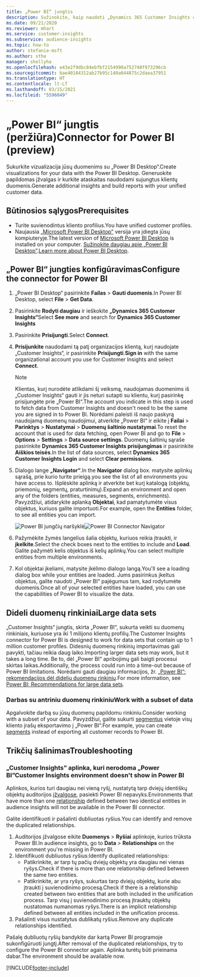 ```yaml
---
title: „Power BI“ jungtis
description: Sužinokite, kaip naudoti „Dynamics 365 Customer Insights connector“ programoje „Power BI“.
ms.date: 09/21/2020
ms.reviewer: mhart
ms.service: customer-insights
ms.subservice: audience-insights
ms.topic: how-to
author: stefanie-msft
ms.author: sthe
manager: shellyha
ms.openlocfilehash: e43e2f9dbc84ebfbf2154990a752740f973296cb
ms.sourcegitcommit: bae40184312ab27b95c140a044875c2daea37951
ms.translationtype: HT
ms.contentlocale: lt-LT
ms.lasthandoff: 03/15/2021
ms.locfileid: "5596049"
---
```

# <a name="connector-for-power-bi-preview"></a><span data-ttu-id="eabbb-103">„Power BI“ jungtis (peržiūra)</span><span class="sxs-lookup"><span data-stu-id="eabbb-103">Connector for Power BI (preview)</span></span>

<span data-ttu-id="eabbb-104">Sukurkite vizualizacija jūsų duomenims su „Power BI Desktop“.</span><span class="sxs-lookup"><span data-stu-id="eabbb-104">Create visualizations for your data with the Power BI Desktop.</span></span> <span data-ttu-id="eabbb-105">Generuokite papildomas įžvalgas ir kurkite ataskaitas naudodami sujungtus klientų duomenis.</span><span class="sxs-lookup"><span data-stu-id="eabbb-105">Generate additional insights and build reports with your unified customer data.</span></span>

## <a name="prerequisites"></a><span data-ttu-id="eabbb-106">Būtinosios sąlygos</span><span class="sxs-lookup"><span data-stu-id="eabbb-106">Prerequisites</span></span>

- <span data-ttu-id="eabbb-107">Turite suvienodintus kliento profilius.</span><span class="sxs-lookup"><span data-stu-id="eabbb-107">You have unified customer profiles.</span></span>
- <span data-ttu-id="eabbb-108">Naujausia [„Microsoft Power BI Desktop”](https://powerbi.microsoft.com/desktop/) versija yra įdiegta jūsų kompiuteryje.</span><span class="sxs-lookup"><span data-stu-id="eabbb-108">The latest version of [Microsoft Power BI Desktop](https://powerbi.microsoft.com/desktop/) is installed on your computer.</span></span> <span data-ttu-id="eabbb-109">[Sužinokite daugiau apie „Power BI Desktop”](/power-bi/desktop-what-is-desktop).</span><span class="sxs-lookup"><span data-stu-id="eabbb-109">[Learn more about Power BI Desktop](/power-bi/desktop-what-is-desktop).</span></span>

## <a name="configure-the-connector-for-power-bi"></a><span data-ttu-id="eabbb-110">„Power BI“ jungties konfigūravimas</span><span class="sxs-lookup"><span data-stu-id="eabbb-110">Configure the connector for Power BI</span></span>

1. <span data-ttu-id="eabbb-111">„Power BI Desktop“ pasirinkite **Failas** > **Gauti duomenis**.</span><span class="sxs-lookup"><span data-stu-id="eabbb-111">In Power BI Desktop, select **File** > **Get Data**.</span></span>

1. <span data-ttu-id="eabbb-112">Pasirinkite **Rodyti daugiau** ir ieškokite **„Dynamics 365 Customer Insights“**</span><span class="sxs-lookup"><span data-stu-id="eabbb-112">Select **See more** and search for **Dynamics 365 Customer Insights**</span></span>

1. <span data-ttu-id="eabbb-113">Pasirinkite **Prisijungti**.</span><span class="sxs-lookup"><span data-stu-id="eabbb-113">Select **Connect**.</span></span>

1. <span data-ttu-id="eabbb-114">**Prisijunkite** naudodami tą patį organizacijos klientą, kurį naudojate „Customer Insights“, ir pasirinkite **Prisijungti**.</span><span class="sxs-lookup"><span data-stu-id="eabbb-114">**Sign in** with the same organizational account you use for Customer Insights and select **Connect**.</span></span>
   > [!NOTE]
   > <span data-ttu-id="eabbb-115">Klientas, kurį nurodėte atlikdami šį veiksmą, naudojamas duomenims iš „Customer Insights“ gauti ir jis neturi sutapti su klientu, kurį pasirinkę prisijungėte prie „Power BI“.</span><span class="sxs-lookup"><span data-stu-id="eabbb-115">The account you indicate in this step is used to fetch data from Customer Insights and doesn't need to be the same you are signed in to Power BI.</span></span> <span data-ttu-id="eabbb-116">Norėdami paleisti iš naujo paskyrą naudojamą duomenų naudojimui, atverkite „Power BI“ ir eikite į **Failai** > **Parinktys** > **Nustatymai** > **Duomenų šaltinio nustatymai**.</span><span class="sxs-lookup"><span data-stu-id="eabbb-116">To reset the account that is used for data fetching, open Power BI and go to **File** > **Options** > **Settings** > **Data source settings**.</span></span> <span data-ttu-id="eabbb-117">Duomenų šaltinių sąraše pasirinkite **Dynamics 365 Customer Insights prisijungimas** ir pasirinkite **Aiškios teisės**.</span><span class="sxs-lookup"><span data-stu-id="eabbb-117">In the list of data sources, select **Dynamics 365 Customer Insights Login** and select **Clear permissions**.</span></span>  

1. <span data-ttu-id="eabbb-118">Dialogo lange **„Navigator“**.</span><span class="sxs-lookup"><span data-stu-id="eabbb-118">In the **Navigator** dialog box.</span></span> <span data-ttu-id="eabbb-119">matysite aplinkų sąrašą, prie kurio turite prieigą.</span><span class="sxs-lookup"><span data-stu-id="eabbb-119">you see the list of all environments you have access to.</span></span> <span data-ttu-id="eabbb-120">Išplėskite aplinką ir atverkite bet kurį katalogą (objektų, priemonių, segmentų, praturtinimų).</span><span class="sxs-lookup"><span data-stu-id="eabbb-120">Expand an environment and open any of the folders (entities, measures, segments, enrichments).</span></span> <span data-ttu-id="eabbb-121">Pavyzdžiui, atidarykite aplanką **Objektai**, kad pamatytumėte visus objektus, kuriuos galite importuoti.</span><span class="sxs-lookup"><span data-stu-id="eabbb-121">For example, open the **Entities** folder, to see all entities you can import.</span></span>

   <span data-ttu-id="eabbb-122">![Power BI jungčių naršyklė](media/power-bi-navigator.png "„Power BI“ jungčių naršyklė")</span><span class="sxs-lookup"><span data-stu-id="eabbb-122">![Power BI Connector Navigator](media/power-bi-navigator.png "Power BI Connector Navigator")</span></span>

1. <span data-ttu-id="eabbb-123">Pažymėkite žymės langelius šalia objektų, kuriuos reikia įtraukti, ir **įkelkite**.</span><span class="sxs-lookup"><span data-stu-id="eabbb-123">Select the check boxes next to the entities to include and **Load**.</span></span> <span data-ttu-id="eabbb-124">Galite pažymėti kelis objektus iš kelių aplinkų.</span><span class="sxs-lookup"><span data-stu-id="eabbb-124">You can select multiple entities from multiple environments.</span></span>

1. <span data-ttu-id="eabbb-125">Kol objektai įkeliami, matysite įkėlimo dialogo langą.</span><span class="sxs-lookup"><span data-stu-id="eabbb-125">You'll see a loading dialog box while your entities are loaded.</span></span> <span data-ttu-id="eabbb-126">Jums pasirinkus įkeltus objektus, galite naudoti „Power BI“ pajėgumus tam, kad rodytumėte duomenis.</span><span class="sxs-lookup"><span data-stu-id="eabbb-126">Once all of your selected entities have loaded, you can use the capabilities of Power BI to visualize the data.</span></span>

## <a name="large-data-sets"></a><span data-ttu-id="eabbb-127">Dideli duomenų rinkiniai</span><span class="sxs-lookup"><span data-stu-id="eabbb-127">Large data sets</span></span>

<span data-ttu-id="eabbb-128">„Customer Insights“ jungtis, skirta „Power BI“, sukurta veikti su duomenų rinkiniais, kuriuose yra iki 1 milijono klientų profilių.</span><span class="sxs-lookup"><span data-stu-id="eabbb-128">The Customer Insights connector for Power BI is designed to work for data sets that contain up to 1 million customer profiles.</span></span> <span data-ttu-id="eabbb-129">Didesnių duomenų rinkinių importavimas gali pavykti, tačiau reikia daug laiko.</span><span class="sxs-lookup"><span data-stu-id="eabbb-129">Importing larger data sets may work, but it takes a long time.</span></span> <span data-ttu-id="eabbb-130">Be to, dėl „Power BI“ apribojimų gali baigti procesui skirtas laikas.</span><span class="sxs-lookup"><span data-stu-id="eabbb-130">Additionally, the process could run into a time-out because of Power BI limitations.</span></span> <span data-ttu-id="eabbb-131">Norėdami gauti daugiau informacijos, žr. [„Power BI“: rekomendacijos dėl didelių duomenų rinkinių](/power-bi/admin/service-premium-what-is#large-datasets).</span><span class="sxs-lookup"><span data-stu-id="eabbb-131">For more information, see [Power BI: Recommendations for large data sets](/power-bi/admin/service-premium-what-is#large-datasets).</span></span> 

### <a name="work-with-a-subset-of-data"></a><span data-ttu-id="eabbb-132">Darbas su antriniu duomenų rinkiniu</span><span class="sxs-lookup"><span data-stu-id="eabbb-132">Work with a subset of data</span></span>

<span data-ttu-id="eabbb-133">Apgalvokite darbą su jūsų duomenų papildomu rinkiniu.</span><span class="sxs-lookup"><span data-stu-id="eabbb-133">Consider working with a subset of your data.</span></span> <span data-ttu-id="eabbb-134">Pavyzdžiui, galite sukurti [segmentus](segments.md) vietoje visų kliento įrašų eksportavimo į „Power BI“.</span><span class="sxs-lookup"><span data-stu-id="eabbb-134">For example, you can create [segments](segments.md) instead of exporting all customer records to Power BI.</span></span>

## <a name="troubleshooting"></a><span data-ttu-id="eabbb-135">Trikčių šalinimas</span><span class="sxs-lookup"><span data-stu-id="eabbb-135">Troubleshooting</span></span>

### <a name="customer-insights-environment-doesnt-show-in-power-bi"></a><span data-ttu-id="eabbb-136">„Customer Insights” aplinka, kuri nerodoma „Power BI”</span><span class="sxs-lookup"><span data-stu-id="eabbb-136">Customer Insights environment doesn't show in Power BI</span></span>

<span data-ttu-id="eabbb-137">Aplinkos, kurios turi daugiau nei vieną ryšį, nustatytą tarp dviejų identiškų objektų auditorijos [įžvalgose](relationships.md), pasiekti Power BI nepavyks.</span><span class="sxs-lookup"><span data-stu-id="eabbb-137">Environments that have more than one [relationship](relationships.md) defined between two identical entities in audience insights will not be available in the Power BI connector.</span></span>

<span data-ttu-id="eabbb-138">Galite identifikuoti ir pašalinti dubliuotas ryšius.</span><span class="sxs-lookup"><span data-stu-id="eabbb-138">You can identify and remove the duplicated relationships.</span></span>

1. <span data-ttu-id="eabbb-139">Auditorijos įžvalgose eikite **Duomenys** > **Ryšiai** aplinkoje, kurios trūksta Power BI.</span><span class="sxs-lookup"><span data-stu-id="eabbb-139">In audience insights, go to **Data** > **Relationships** on the environment you're missing in Power BI.</span></span>
2. <span data-ttu-id="eabbb-140">Identifikuoti dubliuotus ryšius:</span><span class="sxs-lookup"><span data-stu-id="eabbb-140">Identify duplicated relationships:</span></span>
   - <span data-ttu-id="eabbb-141">Patikrinkite, ar tarp tų pačių dviejų objektų yra daugiau nei vienas ryšys.</span><span class="sxs-lookup"><span data-stu-id="eabbb-141">Check if there is more than one relationship defined between the same two entities.</span></span>
   - <span data-ttu-id="eabbb-142">Patikrinkite, ar yra ryšys, sukurtas tarp dviejų objektų, kurie abu įtraukti į suvienodinimo procesą.</span><span class="sxs-lookup"><span data-stu-id="eabbb-142">Check if there is a relationship created between two entities that are both included in the unification process.</span></span> <span data-ttu-id="eabbb-143">Tarp visų į suvienodinimo procesą įtrauktų objektų nustatomas numanomas ryšys.</span><span class="sxs-lookup"><span data-stu-id="eabbb-143">There is an implicit relationship defined between all entities included in the unification process.</span></span>
3. <span data-ttu-id="eabbb-144">Pašalinti visus nustatytus dublikatų ryšius.</span><span class="sxs-lookup"><span data-stu-id="eabbb-144">Remove any duplicate relationships identified.</span></span>

<span data-ttu-id="eabbb-145">Pašalę dubliuotų ryšių bandykite dar kartą Power BI programoje sukonfigūruoti jungtį.</span><span class="sxs-lookup"><span data-stu-id="eabbb-145">After removal of the duplicated relationships, try to configure the Power BI connector again.</span></span> <span data-ttu-id="eabbb-146">Aplinka turėtų būti prieinama dabar.</span><span class="sxs-lookup"><span data-stu-id="eabbb-146">The environment should be available now.</span></span>

[!INCLUDE[footer-include](../includes/footer-banner.md)]